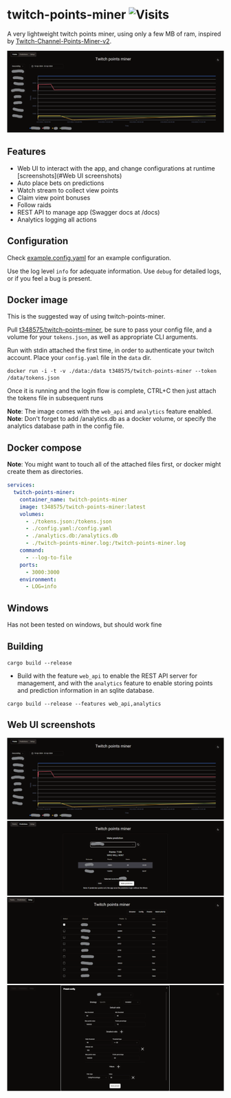 # twitch-points-miner ![Visits](https://nkvnu62257.execute-api.ap-south-1.amazonaws.com/production?repo=twitch-points-miner)

A very lightweight twitch points miner, using only a few MB of ram, inspired by [Twitch-Channel-Points-Miner-v2](https://github.com/rdavydov/Twitch-Channel-Points-Miner-v2).

![Landing page](assets/tpm-ui-landing.png "Web UI")

## Features
* Web UI to interact with the app, and change configurations at runtime [screenshots](#Web UI screenshots)
* Auto place bets on predictions
* Watch stream to collect view points
* Claim view point bonuses
* Follow raids
* REST API to manage app (Swagger docs at /docs)
* Analytics logging all actions

## Configuration
Check [example.config.yaml](example.config.yaml) for an example configuration.

Use the log level `info` for adequate information. Use `debug` for detailed logs, or if you feel a bug is present.

## Docker image
This is the suggested way of using twitch-points-miner.

Pull [t348575/twitch-points-miner](https://hub.docker.com/r/t348575/twitch-points-miner), be sure to pass your config file, and a volume for your `tokens.json`, as well as appropriate CLI arguments.

Run with stdin attached the first time, in order to authenticate your twitch account. Place your `config.yaml` file in the `data` dir.
```
docker run -i -t -v ./data:/data t348575/twitch-points-miner --token /data/tokens.json
```
Once it is running and the login flow is complete, CTRL+C then just attach the tokens file in subsequent runs

**Note**: The image comes with the `web_api` and `analytics` feature enabled.
**Note**: Don't forget to add /analytics.db as a docker volume, or specify the analytics database path in the config file.

## Docker compose
**Note**: You might want to touch all of the attached files first, or docker might create them as directories.
```yaml
services:
  twitch-points-miner:
    container_name: twitch-points-miner
    image: t348575/twitch-points-miner:latest
    volumes:
      - ./tokens.json:/tokens.json
      - ./config.yaml:/config.yaml
      - ./analytics.db:/analytics.db
      - ./twitch-points-miner.log:/twitch-points-miner.log
    command:
      - --log-to-file
    ports:
      - 3000:3000
    environment:
      - LOG=info
```

## Windows
Has not been tested on windows, but should work fine

## Building
```
cargo build --release
```

* Build with the feature `web_api` to enable the REST API server for management, and with the `analytics` feature to enable storing points and prediction information in an sqlite database.
```
cargo build --release --features web_api,analytics
```

## Web UI screenshots
![Landing page](assets/tpm-ui-landing.png "Web UI")
![Place predictions](assets/tpm-ui-make-prediction.png "Place predictions manually")
![Setup page](assets/tpm-ui-setup.png "Setup page")
![Configuration editor](assets/tpm-ui-edit-config.png "Configuration editor")